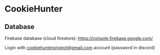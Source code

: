 # CookieHunter

## Database
Firebase database (cloud firestore):
https://console.firebase.google.com/

Login with cookiehunterproject@gmail.com account (password in discord)